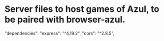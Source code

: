 # Server files to host games of Azul, to be paired with browser-azul.

  "dependencies":
    "express": "^4.19.2",
    "cors": "^2.8.5",